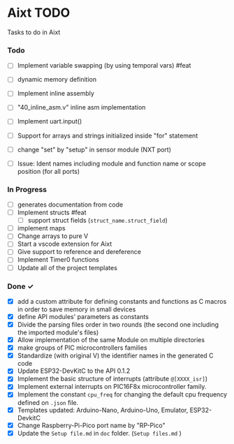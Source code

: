 # Aixt TODO

Tasks to do in Aixt


### Todo

- [ ] Implement variable swapping (by using temporal vars) #feat
- [ ] dynamic memory definition
- [ ] Implement inline assembly
- [ ] "40_inline_asm.v" inline asm implementation
- [ ] Implement uart.input()
- [ ] Support for arrays and strings initialized inside "for" statement
- [ ] change "set" by "setup" in sensor module (NXT port)
- [ ] Issue: Ident names including module and function name or scope position (for all ports)


### In Progress

- [ ] generates documentation from code
- [ ] Implement structs #feat
    - [ ] support struct fields (`struct_name.struct_field`)
- [ ] implement maps
- [ ] Change arrays to pure V
- [ ] Start a vscode extension for Aixt
- [ ] Give support to reference and dereference
- [ ] Implement Timer0 functions
- [ ] Update all of the project templates

### Done ✓

- [x] add a custom attribute for defining constants and functions as C macros in order to save memory in small devices
- [x] define API modules' parameters as constants
- [x] Divide the parsing files order in two rounds (the second one including the imported module's files)
- [x] Allow implementation of the same Module on multiple directories
- [x] make groups of PIC microcontrollers families
- [x] Standardize (with original V) the identifier names in the generated C code
- [x] Update ESP32-DevKitC to the API 0.1.2
- [x] Implement the basic structure of interrupts (attribute `@[XXXX_isr]`)
- [x] Implement external interrupts on PIC16F8x microcontroller family.
- [x] Implement the constant `cpu_freq` for changing the default cpu frequency defined on `.json` file.
- [x] Templates updated: Arduino-Nano, Arduino-Uno, Emulator, ESP32-DevkitC 
- [x] Change Raspberry-Pi-Pico port name by "RP-Pico"
- [x] Update the `Setup file.md` in `doc` folder. (`Setup files.md` )